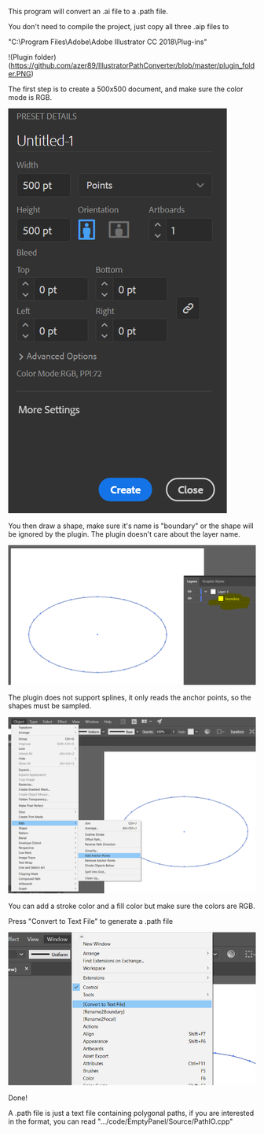 This program will convert an .ai file to a .path file.


You don't need to compile the project, just copy all three .aip files to 

"C:\Program Files\Adobe\Adobe Illustrator CC 2018\Plug-ins\"

!(Plugin folder)(https://github.com/azer89/IllustratorPathConverter/blob/master/plugin_folder.PNG)


The first step is to create a 500x500 document, and make sure the color mode is RGB.

![Screenshot 0](https://github.com/azer89/IllustratorPathConverter/blob/master/screenshot0.PNG)

You then draw a shape, make sure it's name is "boundary" or the shape will be ignored by the plugin.
The plugin doesn't care about the layer name.

![Screenshot 1](https://github.com/azer89/IllustratorPathConverter/blob/master/screenshot1.PNG)

The plugin does not support splines, it only reads the anchor points, so the shapes must be sampled.

![Screenshot 2](https://github.com/azer89/IllustratorPathConverter/blob/master/screenshot2.png)

You can add a stroke color and a fill color but make sure the colors are RGB.

Press "Convert to Text File" to generate a .path file

![Screenshot 3](https://github.com/azer89/IllustratorPathConverter/blob/master/screenshot3.png)

Done!

A .path file is just a text file containing polygonal paths, if you are interested in the format, you can read 
".../code/EmptyPanel/Source/PathIO.cpp"
